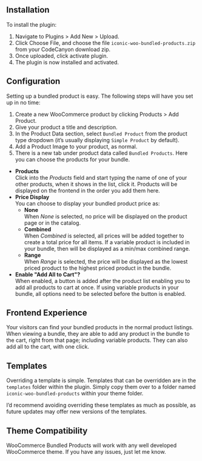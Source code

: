 ## Installation

To install the plugin:

1. 	Navigate to Plugins > Add New > Upload.
2.	Click Choose File, and choose the file `iconic-woo-bundled-products.zip` from your CodeCanyon download zip.
3.	Once uploaded, click activate plugin.
4.	The plugin is now installed and activated.

## Configuration

Setting up a bundled product is easy. The following steps will have you set up in no time:

1. Create a new WooCommerce product by clicking Products > Add Product.
2. Give your product a title and description.
3. In the Product Data section, select `Bundled Product` from the product type dropdown (it’s usually displaying `Simple Product` by default).
4. Add a Product Image to your product, as normal.
6. There is a new tab under product data called `Bundled Products`. Here you can choose the products for your bundle.
  * **Products**  
    Click into the *Products* field and start typing the name of one of your other products, when it shows in the list, click it. Products will be displayed on the frontend in the order you add them here.
  * **Price Display**  
    You can choose to display your bundled product price as:  
    * **None**  
      When *None* is selected, no price will be displayed on the product page or in the catalog.
    * **Combined**  
      When *Combined* is selected, all prices will be added together to create a total price for all items. If a variable product is included in your bundle, then will be displayed as a min/max combined range.
    * **Range**  
      When *Range* is selected, the price will be displayed as the lowest priced product to the highest priced product in the bundle.
  * **Enable "Add All to Cart"?**  
    When enabled, a button is added after the product list enabling you to add all products to cart at once. If using variable products in your bundle, all options need to be selected before the button is enabled.

## Frontend Experience

Your visitors can find your bundled products in the normal product listings. When viewing a bundle, they are able to add any product in the bundle to the cart, right from that page; including variable products. They can also add all to the cart, with one click.

## Templates

Overriding a template is simple. Templates that can be overridden are in the `templates` folder within the plugin. Simply copy them over to a folder named `iconic-woo-bundled-products` within your theme folder.

I’d recommend avoiding overriding these templates as much as possible, as future updates may offer new versions of the templates.

## Theme Compatibility

WooCommerce Bundled Products will work with any well developed WooCommerce theme. If you have any issues, just let me know.